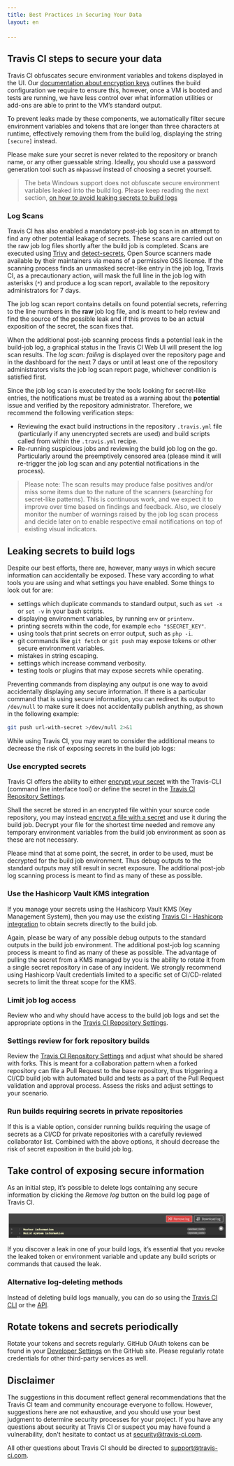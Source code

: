 ```yaml
---
title: Best Practices in Securing Your Data
layout: en

---
```


## Travis CI steps to secure your data
Travis CI obfuscates secure environment variables and tokens displayed in the UI. Our [documentation about encryption keys](/user/encryption-keys/) outlines the build configuration we require to ensure this, however, once a VM is booted and tests are running, we have less control over what information utilities or add-ons are able to print to the VM’s standard output.

To prevent leaks made by these components, we automatically filter secure environment variables and tokens that are longer than three characters at runtime, effectively removing them from the build log, displaying the string `[secure]` instead.

Please make sure your secret is never related to the repository or branch name, or any other guessable string. Ideally, you should use a password generation tool such as `mkpasswd` instead of choosing a secret yourself.

> The beta Windows support does not obfuscate secure environment variables leaked into the build log. Please keep reading the next section, [on how to avoid leaking secrets to build logs](https://docs.travis-ci.com/user/best-practices-security/#recommendations-on-how-to-avoid-leaking-secrets-to-build-logs)

### Log Scans

Travis CI has also enabled a mandatory post-job log scan in an attempt to find any other potential leakage of secrets. These scans are carried out on the raw job log files shortly after the build job is completed. Scans are executed using [Trivy](https://github.com/aquasecurity/trivy) and [detect-secrets](https://github.com/Yelp/detect-secrets), Open Source scanners made available by their maintainers via means of a permissive OSS license. If the scanning process finds an unmasked secret-like entry in the job log, Travis CI, as a precautionary action, will mask the full line in the job log with asterisks (`*`) and produce a log scan report, available to the repository administrators for 7 days.

The job log scan report contains details on found potential secrets, referring to the line numbers in the **raw** job log file, and is meant to help review and find the source of the possible leak and if this proves to be an actual exposition of the secret, the scan fixes that.

When the additional post-job scanning process finds a potential leak in the build-job log, a graphical status in the Travis CI Web UI will present the log scan results. The *log scan: failing* is displayed over the repository page and in the dashboard for the next 7 days or until at least one of the repository administrators visits the job log scan report page, whichever condition is satisfied first.

Since the job log scan is executed by the tools looking for secret-like entries, the notifications must be treated as a warning about the **potential** issue and verified by the repository administrator. Therefore, we recommend the following verification steps:

 * Reviewing the exact build instructions in the repository `.travis.yml` file (particularly if any unencrypted secrets are used) and build scripts called from within the `.travis.yml` recipe.
 * Re-running suspicious jobs and reviewing the build job log on the go. Particularly around the preemptively censored area (please mind it will re-trigger the job log scan and any potential notifications in the process).

> Please note: The scan results may produce false positives and/or miss some items due to the nature of the scanners (searching for secret-like patterns). This is continuous work, and we expect it to improve over time based on findings and feedback. Also, we closely monitor the number of warnings raised by the job log scan process and decide later on to enable respective email notifications on top of existing visual indicators.


## Leaking secrets to build logs
Despite our best efforts, there are, however, many ways in which secure information can accidentally be exposed. These vary according to what tools you are using and what settings you have enabled. Some things to look out for are:

* settings which duplicate commands to standard output, such as `set -x` or `set -v` in your bash scripts.
* displaying environment variables, by running `env` or `printenv`.
* printing secrets within the code, for example `echo "$SECRET_KEY"`.
* using tools that print secrets on error output, such as `php -i`.
* git commands like `git fetch` or `git push` may expose tokens or other secure environment variables.
* mistakes in string escaping.
* settings which increase command verbosity.
* testing tools or plugins that may expose secrets while operating.

Preventing commands from displaying any output is one way to avoid accidentally displaying any secure information. If there is a particular command that is using secure information, you can redirect its output to `/dev/null` to make sure it does not accidentally publish anything, as shown in the following example:

```sh
git push url-with-secret >/dev/null 2>&1
```

While using Travis CI, you may want to consider the additional means to decrease the risk of exposing secrets in the build job logs:

### Use encrypted secrets

Travis CI offers the ability to either [encrypt your secret](/user/encryption-keys/) with the Travis-CLI (command line interface tool) or define the secret in the [Travis CI Repository Settings](/user/environment-variables/#defining-variables-in-repository-settings).

Shall the secret be stored in an encrypted file within your source code repository, you may instead [encrypt a file with a secret](/user/encrypting-files/) and use it during the build job. Decrypt your file for the shortest time needed and remove any temporary environment variables from the build job environment as soon as these are not necessary.

Please mind that at some point, the secret, in order to be used, must be decrypted for the build job environment. Thus debug outputs to the standard outputs may still result in secret exposure. The additional post-job log scanning process is meant to find as many of these as possible.

### Use the Hashicorp Vault KMS integration
If you manage your secrets using the Hashicorp Vault KMS (Key Management System), then you may use the existing [Travis CI - Hashicorp integration](/user/hashicorp-vault-integration) to obtain secrets directly to the build job.

Again, please be wary of any possible debug outputs to the standard outputs in the build job environment. The additional post-job log scanning process is meant to find as many of these as possible. The advantage of pulling the secret from a KMS managed by you is the ability to rotate it from a single secret repository in case of any incident. We strongly recommend using Hashicorp Vault credentials limited to a specific set of CI/CD-related secrets to limit the threat scope for the KMS.

### Limit job log access
Review who and why should have access to the build job logs and set the appropriate options in the [Travis CI Repository Settings](/user/disable-job-logs/).

### Settings review for fork repository builds
Review the [Travis CI Repository Settings](/user/pull-requests/#pull-requests-and-security-restrictions) and adjust what should be shared with forks. This is meant for a collaboration pattern when a forked repository can file a Pull Request to the base repository, thus triggering a CI/CD build job with automated build and tests as a part of the Pull Request validation and approval process. Assess the risks and adjust settings to your scenario.

### Run builds requiring secrets in private repositories
If this is a viable option, consider running builds requiring the usage of secrets as a CI/CD for private repositories with a carefully reviewed collaborator list. Combined with the above options, it should decrease the risk of secret exposition in the build job log.


## Take control of exposing secure information  

As an initial step, it’s possible to delete logs containing any secure information by clicking the *Remove log* button on the build log page of Travis CI.

![remove log button](/images/remove-log.png "remove log button")

If you discover a leak in one of your build logs, it’s essential that you revoke the leaked token or environment variable and update any build scripts or commands that caused the leak.

### Alternative log-deleting methods 

Instead of deleting build logs manually, you can do so using the [Travis CI CLI](https://github.com/travis-ci/travis.rb#logs) or the  [API](https://developer.travis-ci.com/resource/log#delete).

## Rotate tokens and secrets periodically
Rotate your tokens and secrets regularly. GitHub OAuth tokens can be found in your [Developer Settings](https://github.com/settings/developers) on the GitHub site. Please regularly rotate credentials for other third-party services as well.

## Disclaimer
The suggestions in this document reflect general recommendations that the Travis CI team and community encourage everyone to follow. However, suggestions here are not exhaustive, and you should use your best judgment to determine security processes for your project. If you have any questions about security at Travis CI or suspect you may have found a vulnerability, don't hesitate to contact us at <security@travis-ci.com>.

All other questions about Travis CI should be directed to <support@travis-ci.com>.
